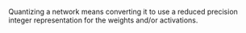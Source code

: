Quantizing a network means converting it to use a reduced precision integer representation for the weights and/or activations. 
